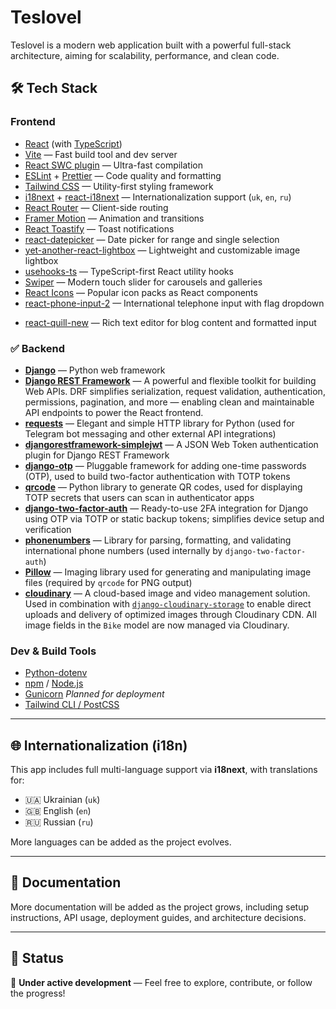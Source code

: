 # Teslovel

Teslovel is a modern web application built with a powerful full-stack architecture, aiming for scalability, performance, and clean code.

## 🛠️ Tech Stack

### Frontend

- [React](https://reactjs.org/) (with [TypeScript](https://www.typescriptlang.org/))
- [Vite](https://vitejs.dev/) — Fast build tool and dev server
- [React SWC plugin](https://github.com/vitejs/vite-plugin-react-swc) — Ultra-fast compilation
- [ESLint](https://eslint.org/) + [Prettier](https://prettier.io/) — Code quality and formatting
- [Tailwind CSS](https://tailwindcss.com/) — Utility-first styling framework
- [i18next](https://www.i18next.com/) + [react-i18next](https://react.i18next.com/) — Internationalization support (`uk`, `en`, `ru`)
- [React Router](https://reactrouter.com/) — Client-side routing
- [Framer Motion](https://www.framer.com/motion/) — Animation and transitions
- [React Toastify](https://fkhadra.github.io/react-toastify/) — Toast notifications
- [react-datepicker](https://github.com/Hacker0x01/react-datepicker) — Date picker for range and single selection
- [yet-another-react-lightbox](https://yet-another-react-lightbox.com/) — Lightweight and customizable image lightbox
- [usehooks-ts](https://usehooks-ts.com/) — TypeScript-first React utility hooks
- [Swiper](https://swiperjs.com/react) — Modern touch slider for carousels and galleries
- [React Icons](https://react-icons.github.io/react-icons/) — Popular icon packs as React components
- [react-phone-input-2](https://github.com/bl00mber/react-phone-input-2) — International telephone input with flag dropdown
* [react-quill-new](https://www.npmjs.com/package/react-quill-new) — Rich text editor for blog content and formatted input

### ✅ Backend

* [**Django**](https://www.djangoproject.com/) — Python web framework
* [**Django REST Framework**](https://www.django-rest-framework.org/) — A powerful and flexible toolkit for building Web APIs. DRF simplifies serialization, request validation, authentication, permissions, pagination, and more — enabling clean and maintainable API endpoints to power the React frontend.
* [**requests**](https://pypi.org/project/requests/) — Elegant and simple HTTP library for Python (used for Telegram bot messaging and other external API integrations)
* [**djangorestframework-simplejwt**](https://github.com/jazzband/djangorestframework-simplejwt) — A JSON Web Token authentication plugin for Django REST Framework
* [**django-otp**](https://pypi.org/project/django-otp/) — Pluggable framework for adding one-time passwords (OTP), used to build two-factor authentication with TOTP tokens
* [**qrcode**](https://pypi.org/project/qrcode/) — Python library to generate QR codes, used for displaying TOTP secrets that users can scan in authenticator apps
* [**django-two-factor-auth**](https://github.com/Bouke/django-two-factor-auth) — Ready-to-use 2FA integration for Django using OTP via TOTP or static backup tokens; simplifies device setup and verification
* [**phonenumbers**](https://pypi.org/project/phonenumbers/) — Library for parsing, formatting, and validating international phone numbers (used internally by `django-two-factor-auth`)
* [**Pillow**](https://pypi.org/project/Pillow/) — Imaging library used for generating and manipulating image files (required by `qrcode` for PNG output)
* [**cloudinary**](https://pypi.org/project/cloudinary/) — A cloud-based image and video management solution. Used in combination with [`django-cloudinary-storage`](https://github.com/klis87/django-cloudinary-storage) to enable direct uploads and delivery of optimized images through Cloudinary CDN. All image fields in the `Bike` model are now managed via Cloudinary.

### Dev & Build Tools

- [Python-dotenv](https://pypi.org/project/python-dotenv/)
- [npm](https://www.npmjs.com/) / [Node.js](https://nodejs.org/)
- [Gunicorn](https://gunicorn.org/) _Planned for deployment_
- [Tailwind CLI / PostCSS](https://tailwindcss.com/docs/installation)

---

## 🌐 Internationalization (i18n)

This app includes full multi-language support via **i18next**, with translations for:

- 🇺🇦 Ukrainian (`uk`)
- 🇬🇧 English (`en`)
- 🇷🇺 Russian (`ru`)

More languages can be added as the project evolves.

---

## 📄 Documentation

More documentation will be added as the project grows, including setup instructions, API usage, deployment guides, and architecture decisions.

---

## 📌 Status

🚧 **Under active development** — Feel free to explore, contribute, or follow the progress!